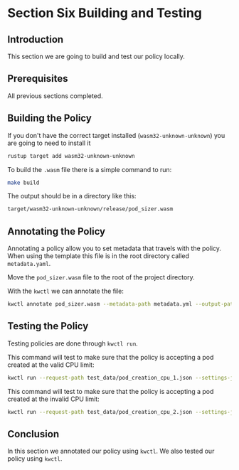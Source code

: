 # Section Six Building and Testing

## Introduction

This section we are going to build and test our policy locally.

## Prerequisites

All previous sections completed.

## Building the Policy

If you don't have the correct target installed (`wasm32-unknown-unknown`) you are going to need to install it

```bash
rustup target add wasm32-unknown-unknown
```

To build the `.wasm` file there is a simple command to run:

```bash
make build
```

The output should be in a directory like this:

```bash
target/wasm32-unknown-unknown/release/pod_sizer.wasm
```

## Annotating the Policy

Annotating a policy allow you to set metadata that travels with the policy. When using the template this file is in the root directory called `metadata.yaml`.

Move the `pod_sizer.wasm` file to the root of the project directory.

With the `kwctl` we can annotate the file:

```bash
kwctl annotate pod_sizer.wasm --metadata-path metadata.yml --output-path annotated-pod_sizer.wasm
```

## Testing the Policy

Testing policies are done through `kwctl run`.

This command will test to make sure that the policy is accepting a pod created at the valid CPU limit:

```bash
kwctl run --request-path test_data/pod_creation_cpu_1.json --settings-json '{ "cpu_limits": "1.0"}' pod_sizer.wasm
```

This command will test to make sure that the policy is accepting a pod created at the invalid CPU limit:

```bash
kwctl run --request-path test_data/pod_creation_cpu_2.json --settings-json '{ "cpu_limits": "1.0"}' pod_sizer.wasm
```

## Conclusion

In this section we annotated our policy using `kwctl`. We also tested our policy using `kwctl`.
